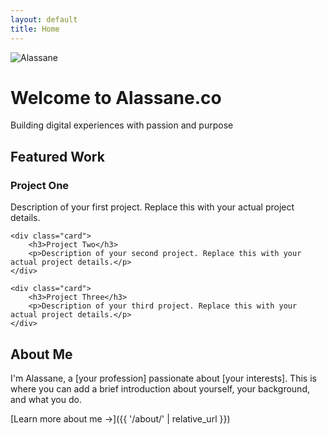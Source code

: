 ```yaml
---
layout: default
title: Home
---
```


<div class="hero">
    <img src="{{ '/assets/alassane.webp' | relative_url }}" alt="Alassane" class="hero-image">
    <h1 class="hero-title">Welcome to Alassane.co</h1>
    <p class="hero-subtitle">Building digital experiences with passion and purpose</p>
</div>

## Featured Work

<div class="card-grid">
    <div class="card">
        <h3>Project One</h3>
        <p>Description of your first project. Replace this with your actual project details.</p>
    </div>
    
    <div class="card">
        <h3>Project Two</h3>
        <p>Description of your second project. Replace this with your actual project details.</p>
    </div>
    
    <div class="card">
        <h3>Project Three</h3>
        <p>Description of your third project. Replace this with your actual project details.</p>
    </div>
</div>

## About Me

I'm Alassane, a [your profession] passionate about [your interests]. This is where you can add a brief introduction about yourself, your background, and what you do.

[Learn more about me →]({{ '/about/' | relative_url }})